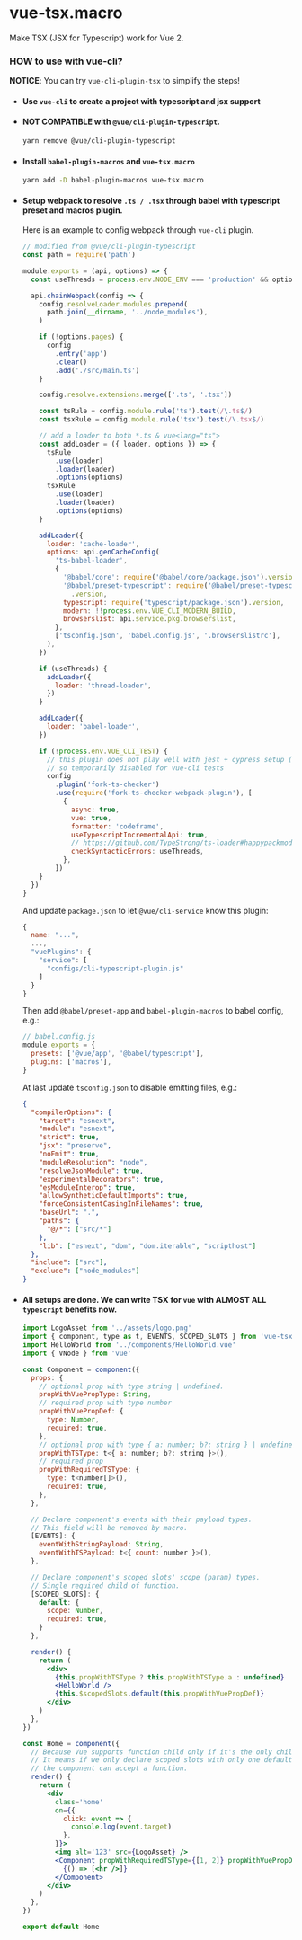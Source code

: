 # vue-tsx.macro

Make TSX (JSX for Typescript) work for Vue 2.

### HOW to use with vue-cli?

**NOTICE**: You can try `vue-cli-plugin-tsx` to simplify the steps!

- #### Use `vue-cli` to create a project with typescript and jsx support

- #### NOT COMPATIBLE with `@vue/cli-plugin-typescript`.

  ```bash
  yarn remove @vue/cli-plugin-typescript
  ```

- #### Install `babel-plugin-macros` and `vue-tsx.macro`

  ```bash
  yarn add -D babel-plugin-macros vue-tsx.macro
  ```

- #### Setup webpack to resolve `.ts / .tsx` through babel with typescript preset and macros plugin.

  Here is an example to config webpack through `vue-cli` plugin.

  ```js
  // modified from @vue/cli-plugin-typescript
  const path = require('path')

  module.exports = (api, options) => {
    const useThreads = process.env.NODE_ENV === 'production' && options.parallel

    api.chainWebpack(config => {
      config.resolveLoader.modules.prepend(
        path.join(__dirname, '../node_modules'),
      )

      if (!options.pages) {
        config
          .entry('app')
          .clear()
          .add('./src/main.ts')
      }

      config.resolve.extensions.merge(['.ts', '.tsx'])

      const tsRule = config.module.rule('ts').test(/\.ts$/)
      const tsxRule = config.module.rule('tsx').test(/\.tsx$/)

      // add a loader to both *.ts & vue<lang="ts">
      const addLoader = ({ loader, options }) => {
        tsRule
          .use(loader)
          .loader(loader)
          .options(options)
        tsxRule
          .use(loader)
          .loader(loader)
          .options(options)
      }

      addLoader({
        loader: 'cache-loader',
        options: api.genCacheConfig(
          'ts-babel-loader',
          {
            '@babel/core': require('@babel/core/package.json').version,
            '@babel/preset-typescript': require('@babel/preset-typescript/package.json')
              .version,
            typescript: require('typescript/package.json').version,
            modern: !!process.env.VUE_CLI_MODERN_BUILD,
            browserslist: api.service.pkg.browserslist,
          },
          ['tsconfig.json', 'babel.config.js', '.browserslistrc'],
        ),
      })

      if (useThreads) {
        addLoader({
          loader: 'thread-loader',
        })
      }

      addLoader({
        loader: 'babel-loader',
      })

      if (!process.env.VUE_CLI_TEST) {
        // this plugin does not play well with jest + cypress setup (tsPluginE2e.spec.js) somehow
        // so temporarily disabled for vue-cli tests
        config
          .plugin('fork-ts-checker')
          .use(require('fork-ts-checker-webpack-plugin'), [
            {
              async: true,
              vue: true,
              formatter: 'codeframe',
              useTypescriptIncrementalApi: true,
              // https://github.com/TypeStrong/ts-loader#happypackmode-boolean-defaultfalse
              checkSyntacticErrors: useThreads,
            },
          ])
      }
    })
  }
  ```

  And update `package.json` to let `@vue/cli-service` know this plugin:

  ```js
  {
    name: "...",
    ...,
    "vuePlugins": {
      "service": [
        "configs/cli-typescript-plugin.js"
      ]
    }
  }

  ```

  Then add `@babel/preset-app` and `babel-plugin-macros` to babel config, e.g.:

  ```js
  // babel.config.js
  module.exports = {
    presets: ['@vue/app', '@babel/typescript'],
    plugins: ['macros'],
  }
  ```

  At last update `tsconfig.json` to disable emitting files, e.g.:

  ```json
  {
    "compilerOptions": {
      "target": "esnext",
      "module": "esnext",
      "strict": true,
      "jsx": "preserve",
      "noEmit": true,
      "moduleResolution": "node",
      "resolveJsonModule": true,
      "experimentalDecorators": true,
      "esModuleInterop": true,
      "allowSyntheticDefaultImports": true,
      "forceConsistentCasingInFileNames": true,
      "baseUrl": ".",
      "paths": {
        "@/*": ["src/*"]
      },
      "lib": ["esnext", "dom", "dom.iterable", "scripthost"]
    },
    "include": ["src"],
    "exclude": ["node_modules"]
  }
  ```

- #### All setups are done. We can write **TSX** for `vue` with **ALMOST ALL** `typescript` benefits now.

  ```jsx
  import LogoAsset from '../assets/logo.png'
  import { component, type as t, EVENTS, SCOPED_SLOTS } from 'vue-tsx.macro'
  import HelloWorld from '../components/HelloWorld.vue'
  import { VNode } from 'vue'

  const Component = component({
    props: {
      // optional prop with type string | undefined.
      propWithVuePropType: String,
      // required prop with type number
      propWithVuePropDef: {
        type: Number,
        required: true,
      },
      // optional prop with type { a: number; b?: string } | undefined
      propWithTSType: t<{ a: number; b?: string }>(),
      // required prop
      propWithRequiredTSType: {
        type: t<number[]>(),
        required: true,
      },
    },

    // Declare component's events with their payload types.
    // This field will be removed by macro.
    [EVENTS]: {
      eventWithStringPayload: String,
      eventWithTSPayload: t<{ count: number }>(),
    },

    // Declare component's scoped slots' scope (param) types.
    // Single required child of function.
    [SCOPED_SLOTS]: {
      default: {
        scope: Number,
        required: true,
      }
    },

    render() {
      return (
        <div>
          {this.propWithTSType ? this.propWithTSType.a : undefined}
          <HelloWorld />
          {this.$scopedSlots.default(this.propWithVuePropDef)}
        </div>
      )
    },
  })

  const Home = component({
    // Because Vue supports function child only if it's the only child.
    // It means if we only declare scoped slots with only one default one,
    // the component can accept a function.
    render() {
      return (
        <div
          class='home'
          on={{
            click: event => {
              console.log(event.target)
            },
          }}>
          <img alt='123' src={LogoAsset} />
          <Component propWithRequiredTSType={[1, 2]} propWithVuePropDef={123}>
            {() => [<hr />]}
          </Component>
        </div>
      )
    },
  })

  export default Home
  ```
